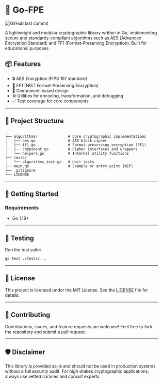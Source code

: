 # 🔐 Go-FPE

![GitHub last commit](https://img.shields.io/github/last-commit/ac999/go-fpe)

A lightweight and modular cryptographic library written in Go, implementing secure and standards-compliant algorithms such as AES (Advanced Encryption Standard) and FF1 (Format-Preserving Encryption). Built for educational purposes.

## 📦 Features

- 🔒 AES Encryption (FIPS 197 standard)
- 🔁 FF1 (NIST Format-Preserving Encryption)
- 🧩 Component-based design
- ⚙️ Utilities for encoding, transformation, and debugging
- ✅ Test coverage for core components

---

## 📂 Project Structure

```
.
├── algorithms/              # Core cryptographic implementations
│   ├── aes.go               # AES block cipher
│   ├── ff1.go               # Format-preserving encryption (FF1)
│   ├── component.go         # Cipher interfaces and wrappers
│   └── helpers.go           # Internal utility functions
├── tests/
│   └── algorithms_test.go   # Unit tests
├── main.go                  # Example or entry point (WIP)
├── .gitignore
└── LICENSE
```

---

## 🚀 Getting Started

### Requirements

- Go 1.18+

---

## 🧪 Testing

Run the test suite:

```bash
go test ./tests/...
```

---

## 📜 License

This project is licensed under the MIT License. See the [LICENSE](LICENSE) file for details.

---

## 🤝 Contributing

Contributions, issues, and feature requests are welcome! Feel free to fork the repository and submit a pull request.

---

## 🛡️ Disclaimer

This library is provided as-is and should not be used in production systems without a full security audit. For high-stakes cryptographic applications, always use vetted libraries and consult experts.
